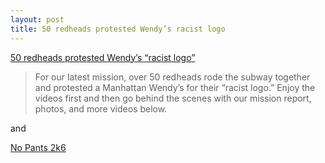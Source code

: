 ```yaml
---
layout: post
title: 50 redheads protested Wendy’s racist logo
---
```


[50 redheads protested Wendy’s “racist logo”](http://www.improveverywhere.com/2007/07/24/redheads/)

>For our latest mission, over 50 redheads rode the subway together and protested a Manhattan Wendy’s for their “racist logo.” Enjoy the videos first and then go behind the scenes with our mission report, photos, and more videos below.

and 

[No Pants 2k6](http://www.improveverywhere.com/2006/01/22/no-pants-2k6/)
